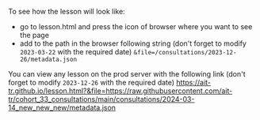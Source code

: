 To see how the lesson will look like:
- go to lesson.html and press the icon of browser where you want to see the page
- add to the path in the browser following string (don't forget to modify `2023-03-22` with the required date)
  `&file=/consultations/2023-12-26/metadata.json`

You can view any lesson on the prod server with the following link
(don't forget to modify `2023-12-26` with the required date)
https://ait-tr.github.io/lesson.html?&file=https://raw.githubusercontent.com/ait-tr/cohort_33_consultations/main/consultations/2024-03-14_new_new_new/metadata.json